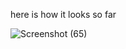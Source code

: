 here is how it looks so far 

![Screenshot (65)](https://github.com/user-attachments/assets/6f42c0b6-8f31-4f66-a84d-2c164792b6e5)
